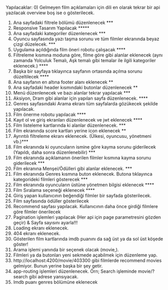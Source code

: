 Yapılacaklar: 
0) Gelmeyen film açıklamaları için dili en olarak tekrar bir api yazılacak overview boş ise o gösterilecek.
1) Ana sayfadaki filtrele bölümü düzenlenecek ***
2) Responsive Tasarım Yapılacak *****
3) Ana sayfadaki kategoriler düzenlenecek ***
4) Oyuncu sayfasında yazı taşma sorunu ve tüm filmler ekranında beyaz çizgi düzelecek. ***
5) Uygulama açıldığında film öneri robotu çalışacak ****
6) Filtreleme kısmına moduna göre, filme göre gibi alanlar eklenecek (aynı zamanda Yolculuk Temalı, Aşk temalı gibi temalar ile ilgili kategoriler eklenecek.) ****
7) Başka bir sayfaya tıklayınca sayfanın ortasında açılma sorunu düzeltilecek ****
8) Ana sayfanın en altına footer alanı eklenecek **
9) Ana sayfadaki header kısmındaki butonlar düzenlenecek **
10) Menü düzenlenecek ve bazı alanlar tekrar yapılacak ***
11) Aksiyon, Dram gibi alanlar için yapılan  sayfa düzenlenecek. ****
12) Genres sayfasındaki Arama ekranı tüm sayfalarda gözükecek şekilde yapılacak.
13) Film önerme robotu yapılacak ****
14) Kayıt ol ve giriş ekranları düzenlenecek ve jwt eklenecek ****
15) Film listeleme kartlarında ki alanlar düzenlenecek.  ***
16) Film ekranında score kartları yerine icon eklenecek **
17) Ayrıntılı filtreleme ekranı eklenecek. (Ülkesi, oyuncusu, yönetmeni vb.)***
18) Film ekranında ki oyuncuların ismine göre kayma sorunu giderilecek (Yapıldı, daha sonra düzenlenebilir) ***
19) Film ekranında açıklamanın önerilen filmler kısmına kayma sorunu giderilecek ***
20) Film ekranına Menşei/Ödülleri gibi alanlar eklenecek. ***
21) Film ekranında Genres kısmına buton eklenecek. Butona tıklayınca kategorideki filmleri gösterecek ***
22) Film ekranında oyuncuların üstüne yönetmen bilgisi eklenecek ****
23) Film Sıralama seçeneği eklenecek ****
24) Giriş yapan kullanıcının beğendiği filmler bir sayfada gösterilecek.
25) Film sayfasında ödüller gösterilecek
26) Recommend sayfası yapılacak. Kullanıcının daha önce girdiği filmlere göre filmler önerilecek
27) Pagination işlemleri yapılacak (Her api için page parametresini gözden geçir) & Sayfa sayısını ayarla!!! 
28) Loading ekranı eklenecek.
29) 404 ekranı eklenecek.
30) Gösterilen film kartlarında imdb puanını da sağ üst ya da sol üst köşede göster!
31) Arama işlemi yanında bir seçenek olacak (movie,).
32) Filmleri ya da butonları yeni sekmede açabilmek için düzenleme yap. 
33) http://localhost:4200/movie/403300 gibi filmlerde recommend movies gelmiyor. Bunun yerine başka bir şey getir.
34) app-routing işlemleri düzenlenecek. Örn; Search işleminde movie/?search gibi adrese yansıyacak.
35) Imdb puanı genres bölümüne eklenecek